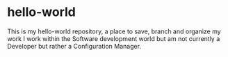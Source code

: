 # hello-world
This is my hello-world repository, a place to save, branch and organize my work
I work within the Software development world but am not currently a Developer but rather a Configuration Manager.
